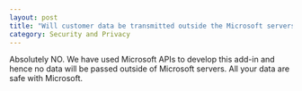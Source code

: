 ```yaml
---
layout: post
title: "Will customer data be transmitted outside the Microsoft servers?"
category: Security and Privacy
---
```

Absolutely NO. We have used Microsoft APIs to develop this add-in and hence no data will be passed outside of Microsoft servers. All your data are safe with Microsoft. 
